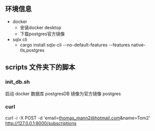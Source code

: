 ## 环境信息
- docker
  - 安装docker desktop
  - 下载postgres官方镜像
- sqlx cli
  - cargo install sqlx-cli --no-default-features --features native-tls,postgres
## scripts 文件夹下的脚本

### init_db.sh
启动 docker 数据库 postgresDB
镜像为官方镜像 postgres

### curl
curl -i -X POST -d 'email=thomas_mann2@hotmail.com&name=Tom2' \
http://127.0.0.1:8000/subscriptions
